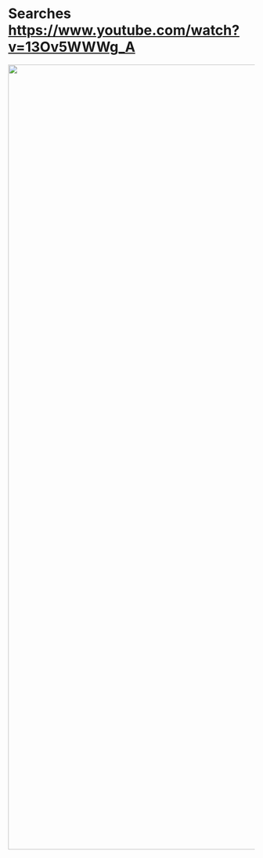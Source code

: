 # Searches https://www.youtube.com/watch?v=13Ov5WWWg_A
<p align="center">
  <img src="preview.png" alt="preview del proyecto"  width="1600">
</p>
